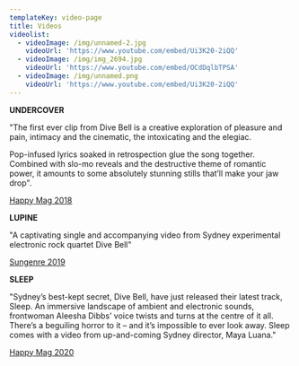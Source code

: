 ```yaml
---
templateKey: video-page
title: Videos
videolist:
  - videoImage: /img/unnamed-2.jpg
    videoUrl: 'https://www.youtube.com/embed/Ui3K20-2iQQ'
  - videoImage: /img/img_2694.jpg
    videoUrl: 'https://www.youtube.com/embed/OCdDqlbTPSA'
  - videoImage: /img/unnamed.png
    videoUrl: 'https://www.youtube.com/embed/Ui3K20-2iQQ'
---
```

**UNDERCOVER**

"The first ever clip from Dive Bell is a creative exploration of pleasure and pain, intimacy and the cinematic, the intoxicating and the elegiac.

Pop-infused lyrics soaked in retrospection glue the song together. Combined with slo-mo reveals and the destructive theme of romantic power, it amounts to some absolutely stunning stills that’ll make your jaw drop".

[Happy Mag 2018](https://hhhhappy.com/premiere-submit-yourself-to-dive-bells-alluring-debut-clip-undercover/)

**LUPINE**

"A captivating single and accompanying video from Sydney experimental electronic rock quartet Dive Bell"

[Sungenre 2019](<https://sungenre.com/premiere/dive-bell-lupine/)>)

**SLEEP**

"Sydney’s best-kept secret, Dive Bell, have just released their latest track, Sleep. An immersive landscape of ambient and electronic sounds, frontwoman Aleesha Dibbs’ voice twists and turns at the centre of it all. There’s a beguiling horror to it – and it’s impossible to ever look away. Sleep comes with a video from up-and-coming Sydney director, Maya Luana."

[Happy Mag 2020](https://happymag.tv/watch-dive-bell-sleep/)
